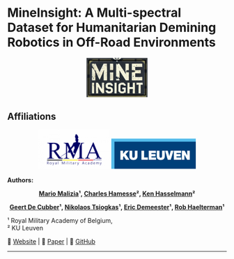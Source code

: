 # **MineInsight: A Multi-spectral Dataset for Humanitarian Demining Robotics in Off-Road Environments**

<p align="center">
  <img src="logos/closed_rectangle_mineinsight.png" alt="MIneInsight_logo" height="90">
</p>

## **Affiliations**
<p align="center">
  <img src="logos/rma_logo.png" alt="RMA_Logo" height="90"> 
  <img src="logos/kul_logo.png" alt="KUL_Logo" height="70"> 
  <!-- <img src="logos/ras_lab_logo.png" alt="RAS_Logo" height="80"> 
  <img src="logos/acro_logo.jpg" alt="ACRO_Logo" height="80"> -->
</p>

**Authors:**  
<p align="center">
  <b>
    <a href="https://scholar.google.com/citations?hl=en&user=3fDazuEAAAAJ">Mario Malizia</a>¹, 
    <a href="https://scholar.google.com/citations?hl=en&user=19a7OPUAAAAJ">Charles Hamesse</a>², 
    <a href="https://scholar.google.com/citations?hl=en&user=iyEhyh4AAAAJ">Ken Hasselmann</a>²
  </b>
</p>
<p align="center">
  <b>
    <a href="https://scholar.google.com/citations?hl=en&user=wYXEEZ0AAAAJ">Geert De Cubber</a>¹, 
    <a href="https://scholar.google.com/citations?hl=en&user=3VTZcT4AAAAJ">Nikolaos Tsiogkas</a>¹, 
    <a href="https://scholar.google.com/citations?user=QKw1XxAAAAAJ&hl=en">Eric Demeester</a>¹, 
    <a href="https://scholar.google.com/citations?user=OQJ8ctsAAAAJ&hl=en">Rob Haelterman</a>¹
  </b>
</p>

¹ Royal Military Academy of Belgium,  
² KU Leuven  

📄 [Website](https://your-dataset-site.com) | 📜 [Paper](https://arxiv.org/abs/xxxxx) | 📂 [GitHub](https://github.com/your-repo)

---